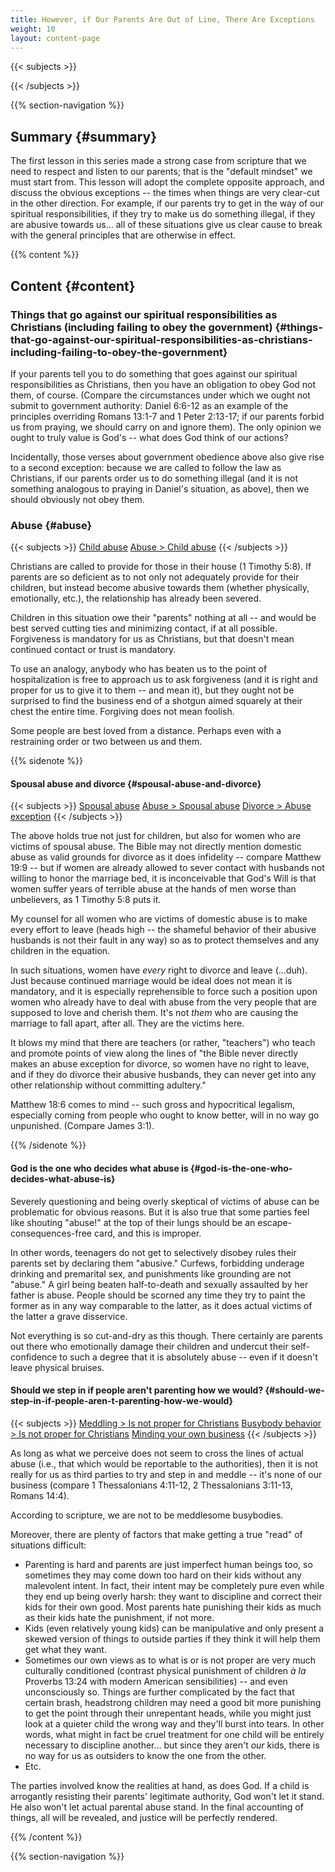```yaml
---
title: However, if Our Parents Are Out of Line, There Are Exceptions
weight: 10
layout: content-page
---
```


{{< subjects >}}

{{< /subjects >}}

{{% section-navigation %}}

<!-- ## Video {#video}

{{% video
videoId=""

videoPlaylist=""

slides="https://www.steventammen.com/slides/"
%}} -->

## Summary {#summary}

The first lesson in this series made a strong case from scripture that we need to respect and listen to our parents; that is the "default mindset" we must start from. This lesson will adopt the complete opposite approach, and discuss the obvious exceptions -- the times when things are very clear-cut in the other direction. For example, if our parents try to get in the way of our spiritual responsibilities, if they try to make us do something illegal, if they are abusive towards us... all of these situations give us clear cause to break with the general principles that are otherwise in effect.

<!-- ## Timestamps {#timestamps} -->



{{% content %}}

## Content {#content}

<!-- --- -->

### Things that go against our spiritual responsibilities as Christians (including failing to obey the government) {#things-that-go-against-our-spiritual-responsibilities-as-christians-including-failing-to-obey-the-government}

If your parents tell you to do something that goes against our spiritual responsibilities as Christians, then you have an obligation to obey God not them, of course. (Compare the circumstances under which we ought not submit to government authority: Daniel 6:6-12 as an example of the principles overriding Romans 13:1-7 and 1 Peter 2:13-17; if our parents forbid us from praying, we should carry on and ignore them). The only opinion we ought to truly value is God's -- what does God think of our actions?

Incidentally, those verses about government obedience above also give rise to a second exception: because we are called to follow the law as Christians, if our parents order us to do something illegal (and it is not something analogous to praying in Daniel's situation, as above), then we should obviously not obey them.

<!-- --- -->

### Abuse {#abuse}

{{< subjects >}}
<a href="/subject-index/#child-abuse">Child abuse</a>
<a href="/subject-index/#abuse-child-abuse">Abuse > Child abuse</a>
{{< /subjects >}}

Christians are called to provide for those in their house (1 Timothy 5:8). If parents are so deficient as to not only not adequately provide for their children, but instead become abusive towards them (whether physically, emotionally, etc.), the relationship has already been severed.

Children in this situation owe their "parents" nothing at all -- and would be best served cutting ties and minimizing contact, if at all possible. Forgiveness is mandatory for us as Christians, but that doesn't mean continued contact or trust is mandatory.

To use an analogy, anybody who has beaten us to the point of hospitalization is free to approach us to ask forgiveness (and it is right and proper for us to give it to them -- and mean it), but they ought not be surprised to find the business end of a shotgun aimed squarely at their chest the entire time. Forgiving does not mean foolish.

Some people are best loved from a distance. Perhaps even with a restraining order or two between us and them.

<!-- --- -->

{{% sidenote %}}

#### Spousal abuse and divorce {#spousal-abuse-and-divorce}

{{< subjects >}}
<a href="/subject-index/#spousal-abuse">Spousal abuse</a>
<a href="/subject-index/#abuse-spousal-abuse">Abuse > Spousal abuse</a>
<a href="/subject-index/#divorce-abuse-exception">Divorce > Abuse exception</a>
{{< /subjects >}}

The above holds true not just for children, but also for women who are victims of spousal abuse. The Bible may not directly mention domestic abuse as valid grounds for divorce as it does infidelity -- compare Matthew 19:9 -- but if women are already allowed to sever contact with husbands not willing to honor the marriage bed, it is inconceivable that God's Will is that women suffer years of terrible abuse at the hands of men worse than unbelievers, as 1 Timothy 5:8 puts it.

My counsel for all women who are victims of domestic abuse is to make every effort to leave (heads high -- the shameful behavior of their abusive husbands is not their fault in any way) so as to protect themselves and any children in the equation.

<!-- --- -->

In such situations, women have *every* right to divorce and leave (...duh). Just because continued marriage would be ideal does not mean it is mandatory, and it is especially reprehensible to force such a position upon women who already have to deal with abuse from the very people that are supposed to love and cherish them. It's not *them* who are causing the marriage to fall apart, after all. They are the victims here.

It blows my mind that there are teachers (or rather, "teachers") who teach and promote points of view along the lines of "the Bible never directly makes an abuse exception for divorce, so women have no right to leave, and if they do divorce their abusive husbands, they can never get into any other relationship without committing adultery."

Matthew 18:6 comes to mind -- such gross and hypocritical legalism, especially coming from people who ought to know better, will in no way go unpunished. (Compare James 3:1).

{{% /sidenote %}}

<!-- --- -->

#### God is the one who decides what abuse is {#god-is-the-one-who-decides-what-abuse-is}

Severely questioning and being overly skeptical of victims of abuse can be problematic for obvious reasons. But it is also true that some parties feel like shouting "abuse!" at the top of their lungs should be an escape-consequences-free card, and this is improper.

In other words, teenagers do not get to selectively disobey rules their parents set by declaring them "abusive." Curfews, forbidding underage drinking and premarital sex, and punishments like grounding are not "abuse." A girl being beaten half-to-death and sexually assaulted by her father is abuse. People should be scorned any time they try to paint the former as in any way comparable to the latter, as it does actual victims of the latter a grave disservice.

Not everything is so cut-and-dry as this though. There certainly are parents out there who emotionally damage their children and undercut their self-confidence to such a degree that it is absolutely abuse -- even if it doesn't leave physical bruises.

<!-- --- -->

#### Should we step in if people aren't parenting how we would? {#should-we-step-in-if-people-aren-t-parenting-how-we-would}

{{< subjects >}}
<a href="/subject-index/#meddling-is-not-proper-for-christians">Meddling > Is not proper for Christians</a>
<a href="/subject-index/#busybody-behavior-is-not-proper-for-christians">Busybody behavior > Is not proper for Christians</a>
<a href="/subject-index/#minding-your-own-business">Minding your own business</a>
{{< /subjects >}}

As long as what we perceive does not seem to cross the lines of actual abuse (i.e., that which would be reportable to the authorities), then it is not really for us as third parties to try and step in and meddle -- it's none of our business (compare 1 Thessalonians 4:11-12, 2 Thessalonians 3:11-13, Romans 14:4).

According to scripture, we are not to be meddlesome busybodies.

<!-- --- -->

Moreover, there are plenty of factors that make getting a true "read" of situations difficult:

- Parenting is hard and parents are just imperfect human beings too, so sometimes they may come down too hard on their kids without any malevolent intent. In fact, their intent may be completely pure even while they end up being overly harsh: they want to discipline and correct their kids for their own good. Most parents hate punishing their kids as much as their kids hate the punishment, if not more.
- Kids (even relatively young kids) can be manipulative and only present a skewed version of things to outside parties if they think it will help them get what they want.
- Sometimes our own views as to what is or is not proper are very much culturally conditioned (contrast physical punishment of children *à la* Proverbs 13:24 with modern American sensibilities) -- and even unconsciously so. Things are further complicated by the fact that certain brash, headstrong children may need a good bit more punishing to get the point through their unrepentant heads, while you might just look at a quieter child the wrong way and they'll burst into tears. In other words, what might in fact be cruel treatment for one child will be entirely necessary to discipline another... but since they aren't *our* kids, there is no way for us as outsiders to know the one from the other.
- Etc.

The parties involved know the realities at hand, as does God. If a child is arrogantly resisting their parents' legitimate authority, God won't let it stand. He also won't let actual parental abuse stand. In the final accounting of things, all will be revealed, and justice will be perfectly rendered.

{{% /content %}}

<!-- {{% transcript %}}

## Video/audio transcript {#video-audio-transcript}



{{% /transcript %}} -->

{{% section-navigation %}}